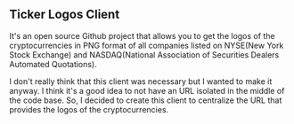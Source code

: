 ## Ticker Logos Client

It's an open source Github project that allows you to get the logos of the cryptocurrencies in PNG format of all companies listed on NYSE(New York Stock Exchange) and NASDAQ(National Association of Securities Dealers Automated Quotations).

I don't really think that this client was necessary but I wanted to make it anyway. I think it's a good idea to not have an URL isolated in the middle of the code base. So, I decided to create this client to centralize the URL that provides the logos of the cryptocurrencies.

